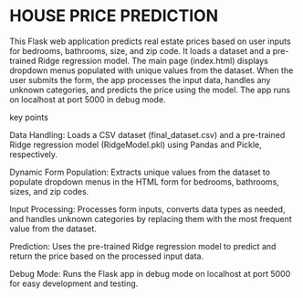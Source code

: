 # HOUSE PRICE PREDICTION

This Flask web application predicts real estate prices based on user inputs for bedrooms, bathrooms, size, and zip code. It loads a dataset and a pre-trained Ridge regression model. The main page (index.html) displays dropdown menus populated with unique values from the dataset. When the user submits the form, the app processes the input data, handles any unknown categories, and predicts the price using the model. The app runs on localhost at port 5000 in debug mode.

key points

Data Handling: Loads a CSV dataset (final_dataset.csv) and a pre-trained Ridge regression model (RidgeModel.pkl) using Pandas and Pickle, respectively.

Dynamic Form Population: Extracts unique values from the dataset to populate dropdown menus in the HTML form for bedrooms, bathrooms, sizes, and zip codes.

Input Processing: Processes form inputs, converts data types as needed, and handles unknown categories by replacing them with the most frequent value from the dataset.

Prediction: Uses the pre-trained Ridge regression model to predict and return the price based on the processed input data.

Debug Mode: Runs the Flask app in debug mode on localhost at port 5000 for easy development and testing.
